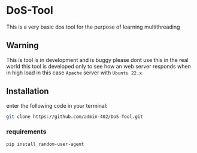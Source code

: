 # DoS-Tool
This is a very basic dos tool for the purpose of learning multithreading
## Warning
This is tool is in development and is buggy please dont use this in the real world this tool is developed only to see how an web server responds when in high load in this case `Apache` server with `Ubuntu 22.x`
## Installation
enter the following code in your terminal:
```sh
git clone https://github.com/admin-402/DoS-Tool.git
```
### requirements
```sh
pip install random-user-agent
```
